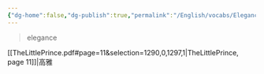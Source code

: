 ```yaml
---
{"dg-home":false,"dg-publish":true,"permalink":"/English/vocabs/Elegance/","dgPassFrontmatter":true}
---
```



> elegance

[[TheLittlePrince.pdf#page=11&selection=1290,0,1297,1|TheLittlePrince, page 11]]|高雅